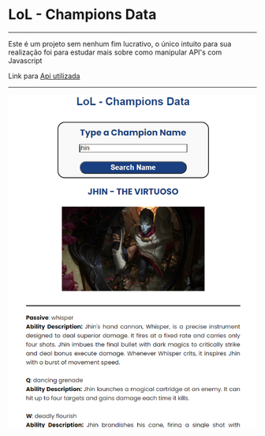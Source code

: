 # LoL - Champions Data
***
 Este é um projeto sem nenhum fim lucrativo, o único intuito para sua realização foi para estudar mais sobre como manipular API's com Javascript

 Link para [Api utilizada](https://api-lol.herokuapp.com)<br>

***
![imagem](img.png)
